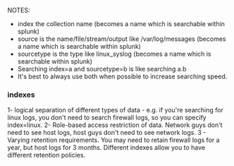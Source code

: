 NOTES:
- index the collection name (becomes a name which is searchable within splunk)
- source is the name/file/stream/output like /var/log/messages (becomes a name which is searchable within splunk)
- sourcetype is the type like linux_syslog (becomes a name which is searchable within splunk)
- Searching index=a and sourcetype=b is like searching a.b
- It's best to always use both when possible to increase searching speed. 

### indexes
1- logical separation of different types of data - e.g. if you're searching for linux logs, you don't need to search firewall logs, so you can specify index=linux.
2- Role-based access restriction of data. Network guys don't need to see host logs, host guys don't need to see network logs.
3 - Varying retention requirements. You may need to retain firewall logs for a year, but host logs for 3 months. Different indexes allow you to have different retention policies.
